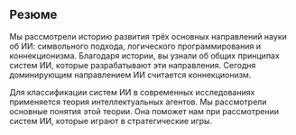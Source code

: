 ## Резюме

Мы рассмотрели историю развития трёх основных направлений науки об ИИ: символьного подхода, логического программирования и коннекционизма. Благодаря истории, вы узнали об общих принципах систем ИИ, которые разрабатывают эти направления. Сегодня доминирующим направлением ИИ считается коннекционизм.

Для классификации систем ИИ в современных исследованиях применяется теория интеллектуальных агентов. Мы рассмотрели основные понятия этой теории. Она поможет нам при рассмотрении систем ИИ, которые играют в стратегические игры.